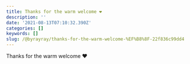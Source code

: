 ```yaml
---
title: Thanks for the warm welcome ❤️
description: ''
date: '2021-08-13T07:10:32.390Z'
categories: []
keywords: []
slug: /@byrayray/thanks-for-the-warm-welcome-%EF%B8%8F-22f836c99dd4
---
```


Thanks for the warm welcome ❤️